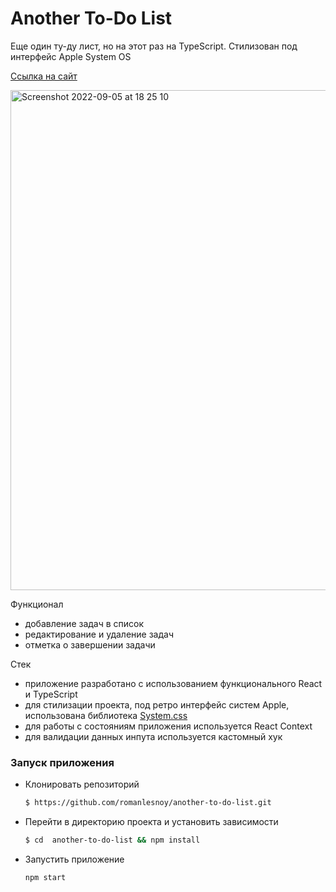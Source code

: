 # Another To-Do List

Еще один ту-ду лист, но на этот раз на TypeScript. Стилизован под интерфейс Apple System OS

[Ссылка на сайт](https://another-to-do.netlify.app)

<img width="800" alt="Screenshot 2022-09-05 at 18 25 10" src="https://user-images.githubusercontent.com/69040854/188482320-69a62450-45d9-49ac-b8a1-f6d9b7489c0c.png">

Функционал

-   добавление задач в список
-   редактирование и удаление задач
-   отметка о завершении задачи

Стек

-   приложение разработано с использованием функционального React и TypeScript
-   для стилизации проекта, под ретро интерфейс систем Apple, использована библиотека [System.css](https://github.com/sakofchit/system.css)
-   для работы с состояниям приложения используется React Context
-   для валидации данных инпута используется кастомный хук

### Запуск приложения

-   Клонировать репозиторий
    ```bash
    $ https://github.com/romanlesnoy/another-to-do-list.git
    ```
-   Перейти в директорию проекта и установить зависимости
    ```bash
    $ cd  another-to-do-list && npm install
    ```
-   Запустить приложение
    ```bash
    npm start
    ```

